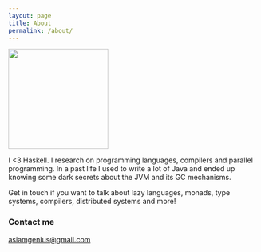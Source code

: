 ```yaml
---
layout: page
title: About
permalink: /about/
---
```


<img src="https://scontent-lht6-1.cdninstagram.com/vp/f52ae3592ed2919469fa93836298c3b3/5B459658/t51.2885-15/e35/12394072_508480052659859_1126277562_n.jpg" width="200" height="200" />

I <3 Haskell. I research on programming languages, compilers and parallel programming. In a past life I used to write a lot of Java and ended up knowing some dark secrets about the JVM and its GC mechanisms. 

Get in touch if you want to talk about lazy languages, monads, type systems, compilers, distributed systems and more!

### Contact me

[asiamgenius@gmail.com](mailto:asiamgenius@gmail.com)
